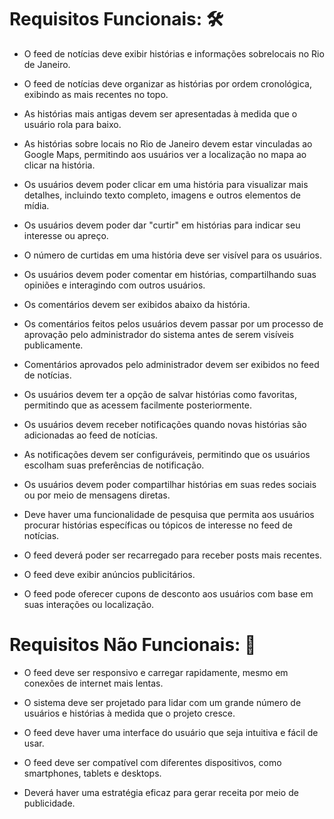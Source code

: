 # Requisitos Funcionais: 🛠

- O feed de notícias deve exibir histórias e informações sobrelocais no Rio de Janeiro.

- O feed de notícias deve organizar as histórias por ordem cronológica, exibindo as mais recentes no topo.

- As histórias mais antigas devem ser apresentadas à medida que o usuário rola para baixo.

- As histórias sobre locais no Rio de Janeiro devem estar vinculadas ao Google Maps, permitindo aos usuários ver a localização no mapa ao clicar na história.

- Os usuários devem poder clicar em uma história para visualizar mais detalhes, incluindo texto completo, imagens e outros elementos de mídia.

- Os usuários devem poder dar "curtir" em histórias para indicar seu interesse ou apreço.

- O número de curtidas em uma história deve ser visível para os usuários.

- Os usuários devem poder comentar em histórias, compartilhando suas opiniões e interagindo com outros usuários.

- Os comentários devem ser exibidos abaixo da história.

- Os comentários feitos pelos usuários devem passar por um processo de aprovação pelo administrador do sistema antes de serem visíveis publicamente.

- Comentários aprovados pelo administrador devem ser exibidos no feed de notícias.

- Os usuários devem ter a opção de salvar histórias como favoritas, permitindo que as acessem facilmente posteriormente.

- Os usuários devem receber notificações quando novas histórias são adicionadas ao feed de notícias.

- As notificações devem ser configuráveis, permitindo que os usuários escolham suas preferências de notificação.

- Os usuários devem poder compartilhar histórias em suas redes sociais ou por meio de mensagens diretas.

- Deve haver uma funcionalidade de pesquisa que permita aos usuários procurar histórias específicas ou tópicos de interesse no feed de notícias.

- O feed deverá poder ser recarregado para receber posts mais recentes.

- O feed deve exibir anúncios publicitários.

- O feed pode oferecer cupons de desconto aos usuários com base em suas interações ou localização.

# Requisitos Não Funcionais: 📏

- O feed deve ser responsivo e carregar rapidamente, mesmo em conexões de internet mais lentas.

- O sistema deve ser projetado para lidar com um grande número de usuários e histórias à medida que o projeto cresce.

- O feed deve haver uma interface do usuário que seja intuitiva e fácil de usar.

- O feed deve ser compatível com diferentes dispositivos, como smartphones, tablets e desktops.

- Deverá haver uma estratégia eficaz para gerar receita por meio de publicidade.
